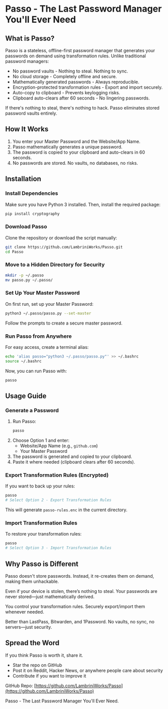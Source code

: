 # Passo - The Last Password Manager You'll Ever Need

## What is Passo?
Passo is a stateless, offline-first password manager that generates your passwords on demand using transformation rules. Unlike traditional password managers:

- No password vaults - Nothing to steal. Nothing to sync.
- No cloud storage - Completely offline and secure.
- Mathematically generated passwords - Always reproducible.
- Encryption-protected transformation rules - Export and import securely.
- Auto-copy to clipboard - Prevents keylogging risks.
- Clipboard auto-clears after 60 seconds - No lingering passwords.

If there's nothing to steal, there's nothing to hack. Passo eliminates stored password vaults entirely.

## How It Works
1. You enter your Master Password and the Website/App Name.
2. Passo mathematically generates a unique password.
3. The password is copied to your clipboard and auto-clears in 60 seconds.
4. No passwords are stored. No vaults, no databases, no risks.

## Installation
### Install Dependencies
Make sure you have Python 3 installed. Then, install the required package:
```bash
pip install cryptography
```

### Download Passo
Clone the repository or download the script manually:
```bash
git clone https://github.com/LambriniWorks/Passo.git
cd Passo
```

### Move to a Hidden Directory for Security
```bash
mkdir -p ~/.passo
mv passo.py ~/.passo/
```

### Set Up Your Master Password
On first run, set up your Master Password:
```bash
python3 ~/.passo/passo.py --set-master
```
Follow the prompts to create a secure master password.

### Run Passo from Anywhere
For easy access, create a terminal alias:
```bash
echo 'alias passo="python3 ~/.passo/passo.py"' >> ~/.bashrc
source ~/.bashrc
```
Now, you can run Passo with:
```bash
passo
```

## Usage Guide
### Generate a Password
1. Run Passo:
   ```bash
   passo
   ```
2. Choose Option 1 and enter:
   - Website/App Name (e.g., `github.com`)
   - Your Master Password
3. The password is generated and copied to your clipboard.
4. Paste it where needed (clipboard clears after 60 seconds).

### Export Transformation Rules (Encrypted)
If you want to back up your rules:
```bash
passo
# Select Option 2 - Export Transformation Rules
```
This will generate `passo-rules.enc` in the current directory.

### Import Transformation Rules
To restore your transformation rules:
```bash
passo
# Select Option 3 - Import Transformation Rules
```

## Why Passo is Different
Passo doesn't store passwords. Instead, it re-creates them on demand, making them unhackable.

Even if your device is stolen, there’s nothing to steal. Your passwords are never stored—just mathematically derived.

You control your transformation rules. Securely export/import them whenever needed.

Better than LastPass, Bitwarden, and 1Password. No vaults, no sync, no servers—just security.

## Spread the Word
If you think Passo is worth it, share it.
- Star the repo on GitHub
- Post it on Reddit, Hacker News, or anywhere people care about security
- Contribute if you want to improve it

GitHub Repo: [https://github.com/LambriniWorks/Passo](https://github.com/LambriniWorks/Passo)

Passo - The Last Password Manager You'll Ever Need.



